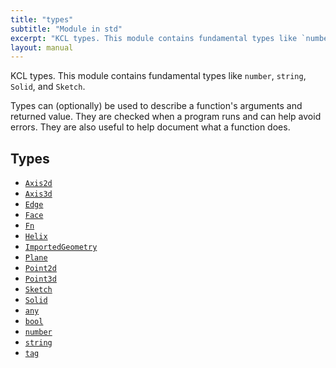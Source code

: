 ```yaml
---
title: "types"
subtitle: "Module in std"
excerpt: "KCL types. This module contains fundamental types like `number`, `string`, `Solid`, and `Sketch`. "
layout: manual
---
```


KCL types. This module contains fundamental types like `number`, `string`, `Solid`, and `Sketch`. 

Types can (optionally) be used to describe a function's arguments and returned value. They are checked when a program runs and can help avoid errors. They are also useful to help document what a function does. 



## Types

* [`Axis2d`](/docs/kcl-std/types/std-types-Axis2d)
* [`Axis3d`](/docs/kcl-std/types/std-types-Axis3d)
* [`Edge`](/docs/kcl-std/types/std-types-Edge)
* [`Face`](/docs/kcl-std/types/std-types-Face)
* [`Fn`](/docs/kcl-std/types/std-types-Fn)
* [`Helix`](/docs/kcl-std/types/std-types-Helix)
* [`ImportedGeometry`](/docs/kcl-std/types/std-types-ImportedGeometry)
* [`Plane`](/docs/kcl-std/types/std-types-Plane)
* [`Point2d`](/docs/kcl-std/types/std-types-Point2d)
* [`Point3d`](/docs/kcl-std/types/std-types-Point3d)
* [`Sketch`](/docs/kcl-std/types/std-types-Sketch)
* [`Solid`](/docs/kcl-std/types/std-types-Solid)
* [`any`](/docs/kcl-std/types/std-types-any)
* [`bool`](/docs/kcl-std/types/std-types-bool)
* [`number`](/docs/kcl-std/types/std-types-number)
* [`string`](/docs/kcl-std/types/std-types-string)
* [`tag`](/docs/kcl-std/types/std-types-tag)
